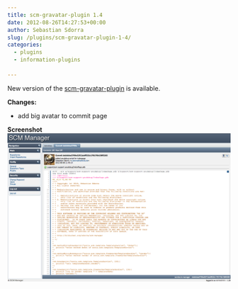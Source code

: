 ```yaml
---
title: scm-gravatar-plugin 1.4
date: 2012-08-26T14:27:53+00:00
author: Sebastian Sdorra
slug: /plugins/scm-gravatar-plugin-1-4/
categories:
  - plugins
  - information-plugins

---
```

New version of the [scm-gravatar-plugin](https://github.com/scm-manager/scm-gravatar-plugin) is available.

**Changes:**
- add big avatar to commit page

**Screenshot**
![scm-gravatar-plugin 1.4](assets/Screen-Shot-2012-08-26-at-14.25.38.png)
